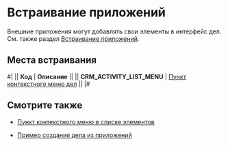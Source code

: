 # Встраивание приложений

Внешние приложения могут добавлять свои элементы в интерфейс дел. 
См. также раздел [Встраивание приложений](../../../../widgets/index.md).

## Места встраивания

#|
|| **Код** | **Описание** ||
|| **CRM_ACTIVITY_LIST_MENU** | [Пункт контекстного меню дел](../../../../widgets/crm/index.md) ||
|#

## Смотрите также

- [Пункт контекстного меню в списке элементов](../../../../widgets/crm/index.md)

- [Пример создания дела из приложений](./activity-app.md)